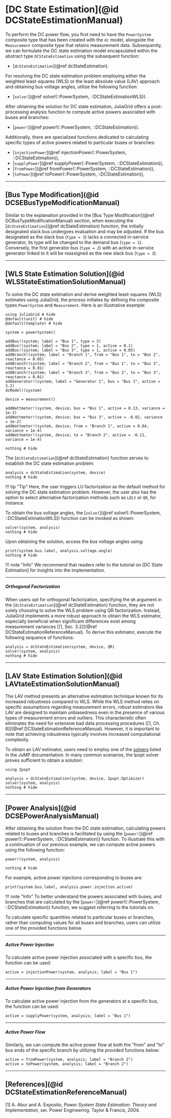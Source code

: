 # [DC State Estimation](@id DCStateEstimationManual)
To perform the DC power flow, you first need to have the `PowerSystem` composite type that has been created with the `dc` model, alongside the `Measurement` composite type that retains measurement data. Subsequently, we can formulate the DC state estimation model encapsulated within the abstract type `DCStateEstimation` using the subsequent function:
* [`dcStateEstimation`](@ref dcStateEstimation).

For resolving the DC state estimation problem employing either the weighted least-squares (WLS) or the least absolute value (LAV) approach and obtaining bus voltage angles, utilize the following function:
* [`solve!`](@ref solve!(::PowerSystem, ::DCStateEstimationWLS)).

After obtaining the solution for DC state estimation, JuliaGrid offers a post-processing analysis function to compute active powers associated with buses and branches:
* [`power!`](@ref power!(::PowerSystem, ::DCStateEstimation)).

Additionally, there are specialized functions dedicated to calculating specific types of active powers related to particular buses or branches:
* [`injectionPower`](@ref injectionPower(::PowerSystem, ::DCStateEstimation)),
* [`supplyPower`](@ref supplyPower(::PowerSystem, ::DCStateEstimation)),
* [`fromPower`](@ref fromPower(::PowerSystem, ::DCStateEstimation)),
* [`toPower`](@ref toPower(::PowerSystem, ::DCStateEstimation)),

---

## [Bus Type Modification](@id DCSEBusTypeModificationManual)
Similar to the explanation provided in the [Bus Type Modification](@ref DCBusTypeModificationManual) section, when executing the [`dcStateEstimation`](@ref dcStateEstimation) function, the initially designated slack bus undergoes evaluation and may be adjusted. If the bus designated as the slack bus (`type = 3`) lacks a connected in-service generator, its type will be changed to the demand bus (`type = 1`). Conversely, the first generator bus (`type = 2`) with an active in-service generator linked to it will be reassigned as the new slack bus (`type = 3`).

---

## [WLS State Estimation Solution](@id WLSStateEstimationSolutionManual)
To solve the DC state estimation and derive weighted least-squares (WLS) estimates using JuliaGrid, the process initiates by defining the composite types `PowerSystem` and `Measurement`. Here is an illustrative example:
```@example WLSDCStateEstimationSolution
using JuliaGrid # hide
@default(unit) # hide
@default(template) # hide

system = powerSystem()

addBus!(system; label = "Bus 1", type = 3)
addBus!(system; label = "Bus 2", type = 1, active = 0.1)
addBus!(system; label = "Bus 3", type = 1, active = 0.05)
addBranch!(system; label = "Branch 1", from = "Bus 1", to = "Bus 2", reactance = 0.05)
addBranch!(system; label = "Branch 2", from = "Bus 1", to = "Bus 3", reactance = 0.01)
addBranch!(system; label = "Branch 3", from = "Bus 2", to = "Bus 3", reactance = 0.01)
addGenerator!(system; label = "Generator 1", bus = "Bus 1", active = 3.2)
dcModel!(system)

device = measurement()

addWattmeter!(system, device; bus = "Bus 1", active = 0.13, variance = 1e-3)
addWattmeter!(system, device; bus = "Bus 3", active = -0.02, variance = 1e-2)
addWattmeter!(system, device; from = "Branch 1", active = 0.04, variance = 1e-4)
addWattmeter!(system, device; to = "Branch 2", active = -0.11, variance = 1e-4)

nothing # hide
```

The [`dcStateEstimation`](@ref dcStateEstimation) function serves to establish the DC state estimation problem:  
```@example WLSDCStateEstimationSolution
analysis = dcStateEstimation(system, device)
nothing # hide
```

!!! tip "Tip"
    Here, the user triggers LU factorization as the default method for solving the DC state estimation problem. However, the user also has the option to select alternative factorization methods such as `LDLt` or `QR`, for instance.

To obtain the bus voltage angles, the [`solve!`](@ref solve!(::PowerSystem, ::DCStateEstimationWLS)) function can be invoked as shown:
```@example WLSDCStateEstimationSolution
solve!(system, analysis)
nothing # hide
```

Upon obtaining the solution, access the bus voltage angles using:
```@repl WLSDCStateEstimationSolution
print(system.bus.label, analysis.voltage.angle)
nothing # hide
```

!!! note "Info"
    We recommend that readers refer to the tutorial on [DC State Estimation] for insights into the implementation.

---

##### Orthogonal Factorization
When users opt for orthogonal factorization, specifying the `QR` argument in the [`dcStateEstimation`](@ref dcStateEstimation) function, they are not solely choosing to solve the WLS problem using QR factorization. Instead, JuliaGrid implements a more robust approach to obtain the WLS estimator, especially beneficial when significant differences exist among measurement variances [[1, Sec. 3.2]](@ref DCStateEstimationReferenceManual). To derive this estimator, execute the following sequence of functions:
```@example WLSDCStateEstimationSolution
analysis = dcStateEstimation(system, device, QR)
solve!(system, analysis)
nothing # hide
```

---

## [LAV State Estimation Solution](@id LAVtateEstimationSolutionManual)
The LAV method presents an alternative estimation technique known for its increased robustness compared to WLS. While the WLS method relies on specific assumptions regarding measurement errors, robust estimators like LAV are designed to maintain unbiasedness even in the presence of various types of measurement errors and outliers. This characteristic often eliminates the need for extensive bad data processing procedures [[1, Ch. 6]](@ref DCStateEstimationReferenceManual). However, it is important to note that achieving robustness typically involves increased computational complexity.

To obtain an LAV estimator, users need to employ one of the [solvers](https://jump.dev/JuMP.jl/stable/packages/solvers/) listed in the JuMP documentation. In many common scenarios, the Ipopt solver proves sufficient to obtain a solution:
```@example WLSDCStateEstimationSolution
using Ipopt

analysis = dcStateEstimation(system, device, Ipopt.Optimizer)
solve!(system, analysis)
nothing # hide
```

---

## [Power Analysis](@id DCSEPowerAnalysisManual)
After obtaining the solution from the DC state estimation, calculating powers related to buses and branches is facilitated by using the [`power!`](@ref power!(::PowerSystem, ::DCStateEstimation)) function. To illustrate this with a continuation of our previous example, we can compute active powers using the following function:
```@example WLSDCStateEstimationSolution
power!(system, analysis)

nothing # hide
```

For example, active power injections corresponding to buses are:
```@repl WLSDCStateEstimationSolution
print(system.bus.label, analysis.power.injection.active)
```

!!! note "Info"
    To better understand the powers associated with buses, and branches that are calculated by the [`power!`](@ref power!(::PowerSystem, ::DCStateEstimation)) function, we suggest referring to the tutorials on.

To calculate specific quantities related to particular buses or branches, rather than computing values for all buses and branches, users can utilize one of the provided functions below.

---

##### Active Power Injection
To calculate active power injection associated with a specific bus, the function can be used:
```@repl WLSDCStateEstimationSolution
active = injectionPower(system, analysis; label = "Bus 1")
```

---

##### Active Power Injection from Generators
To calculate active power injection from the generators at a specific bus, the function can be used:
```@repl WLSDCStateEstimationSolution
active = supplyPower(system, analysis; label = "Bus 1")
```

---

##### Active Power Flow
Similarly, we can compute the active power flow at both the "from" and "to" bus ends of the specific branch by utilizing the provided functions below:
```@repl WLSDCStateEstimationSolution
active = fromPower(system, analysis; label = "Branch 2")
active = toPower(system, analysis; label = "Branch 2")
```

---

## [References](@id DCStateEstimationReferenceManual)
[1] A. Abur and A. Exposito, *Power System State Estimation: Theory and Implementation*, ser. Power Engineering. Taylor & Francis, 2004.







